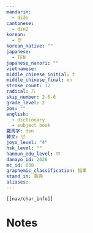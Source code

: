 ```yaml
---
mandarin:
  - diǎn
cantonese:
  - din2
korean:
  - 전
korean_native: ""
japanese:
  - TEN
japanese_nanori: ""
vietnamese:
middle_chinese_initial: t
middle_chinese_final: en
stroke_count: 12
radical: 八
skip_number: 2-6-6
grade_level: 2
pos: ""
english:
  - dictionary
  - subject book
羅馬字: den
韓文: 던
joyo_level: "4"
hsk_level: ""
hanmun_edu_level: 中
danayo_id: 2026
mc_id: 838
graphemic_classification: 指事
stand_in: 事典
aliases:
---
```

```meta-bind-embed
[[nav/char_info]]
```

# Notes
